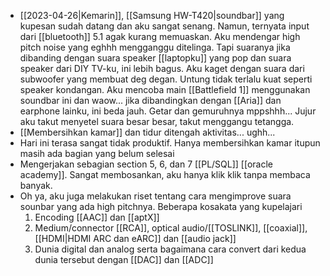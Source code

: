 - [[2023-04-26|Kemarin]], [[Samsung HW-T420|soundbar]] yang kupesan sudah datang dan aku sangat senang. Namun, ternyata input dari [[bluetooth]] 5.1 agak kurang memuaskan. Aku mendengar high pitch noise yang eghhh mengganggu ditelinga. Tapi suaranya jika dibanding dengan suara speaker [[laptopku]] yang pop dan suara speaker dari DIY TV-ku, ini lebih bagus. Aku kaget dengan suara dari subwoofer yang membuat deg degan. Untung tidak terlalu kuat seperti speaker kondangan. Aku mencoba main [[Battlefield 1]] menggunakan soundbar ini dan waow... jika dibandingkan dengan [[Aria]] dan earphone lainku, ini beda jauh. Getar dan gemuruhnya mppshhh... Jujur aku takut menyetel suara besar besar, takut menggangu tetangga.
- [[Membersihkan kamar]] dan tidur ditengah aktivitas... ughh...
- Hari ini terasa sangat tidak produktif. Hanya membersihkan kamar itupun masih ada bagian yang belum selesai
- Mengerjakan sebagian section 5, 6, dan 7 [[PL/SQL]] [[oracle academy]]. Sangat membosankan, aku hanya klik klik tanpa membaca banyak.
- Oh ya, aku juga melakukan riset tentang cara mengimprove suara sounbar yang ada high pitchnya. Beberapa kosakata yang kupelajari
	1. Encoding [[AAC]] dan [[aptX]]
	2. Medium/connector [[RCA]], optical audio/[[TOSLINK]], [[coaxial]], [[HDMI|HDMI ARC dan eARC]] dan [[audio jack]]
	3. Dunia digital dan analog serta bagaimana cara convert dari kedua dunia tersebut dengan [[DAC]] dan [[ADC]]